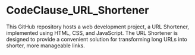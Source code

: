 # CodeClause_URL_Shortener
This GitHub repository hosts a web development project, a URL Shortener, implemented using HTML, CSS, and JavaScript. The URL Shortener is designed to provide a convenient solution for transforming long URLs into shorter, more manageable links.
